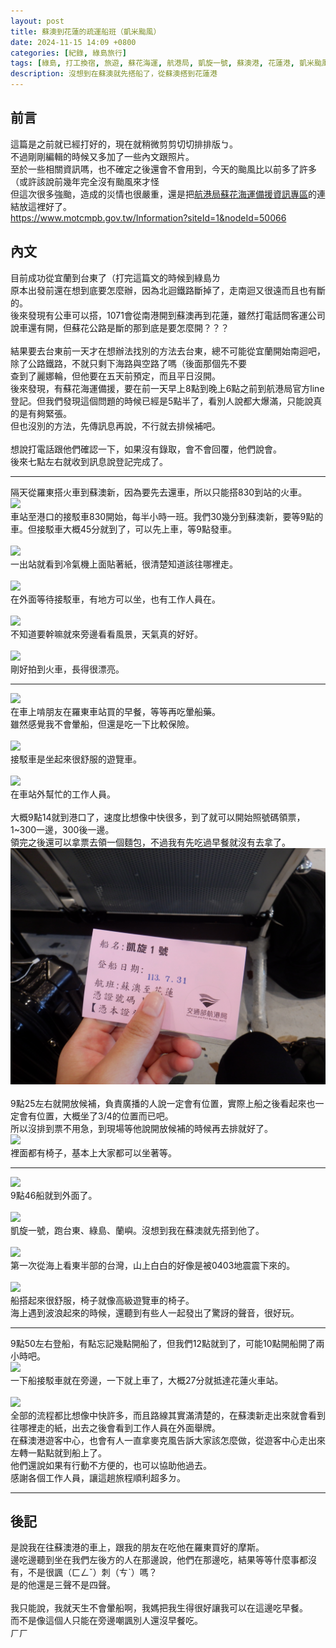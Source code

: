 ```yaml
---
layout: post
title: 蘇澳到花蓮的疏運船班（凱米颱風）
date: 2024-11-15 14:09 +0800
categories: [紀錄, 綠島旅行]
tags: [綠島, 打工換宿, 旅遊, 蘇花海運, 航港局, 凱旋一號, 蘇澳港, 花蓮港, 凱米颱風]
description: 沒想到在蘇澳就先搭船了，從蘇澳搭到花蓮港
---
```

## 前言
這篇是之前就已經打好的，現在就稍微剪剪切切排排版ㄅ。<br>
不過剛剛編輯的時候又多加了一些內文跟照片。<br>
至於一些相關資訊嗎，也不確定之後還會不會用到，今天的颱風比以前多了許多（或許該說前幾年完全沒有颱風來才怪<br>
但這次很多強颱，造成的災情也很嚴重，還是把[航港局蘇花海運備援資訊專區](https://www.motcmpb.gov.tw/Information?siteId=1&nodeId=50066)的連結放這裡好了。<br>
<https://www.motcmpb.gov.tw/Information?siteId=1&nodeId=50066>

## 內文
目前成功從宜蘭到台東了（打完這篇文的時候到綠島ㄌ<br>
原本出發前還在想到底要怎麼辦，因為北迴鐵路斷掉了，走南迴又很遠而且也有斷的。<br>
後來發現有公車可以搭，1071會從南港開到蘇澳再到花蓮，雖然打電話問客運公司說車還有開，但蘇花公路是斷的那到底是要怎麼開？？？<br>
<br>
結果要去台東前一天才在想辦法找別的方法去台東，總不可能從宜蘭開始南迴吧，除了公路鐵路，不就只剩下海路與空路了嗎（後面那個先不要<br>
查到了麗娜輪，但他要在五天前預定，而且平日沒開。<br>
後來發現，有蘇花海運備援，要在前一天早上8點到晚上6點之前到航港局官方line登記。但我們發現這個問題的時候已經是5點半了，看別人說都大爆滿，只能說真的是有夠緊張。<br>
但也沒別的方法，先傳訊息再說，不行就去排候補吧。<br>
<br>
想說打電話跟他們確認一下，如果沒有錄取，會不會回覆，他們說會。<br>
後來七點左右就收到訊息說登記完成了。

---

隔天從羅東搭火車到蘇澳新，因為要先去還車，所以只能搭830到站的火車。<br>
![](assets/img/image/蘇澳到花蓮的疏運船班-凱米颱風/DSCF1018.JPG)<br>
車站至港口的接駁車830開始，每半小時一班。我們30幾分到蘇澳新，要等9點的車。但接駁車大概45分就到了，可以先上車，等9點發車。<br>
<br>
![](assets/img/image/蘇澳到花蓮的疏運船班-凱米颱風/DSCF1019.JPG)<br>
一出站就看到冷氣機上面貼著紙，很清楚知道該往哪裡走。<br>
<br>
![](assets/img/image/蘇澳到花蓮的疏運船班-凱米颱風/DSCF1025.JPG)<br>
在外面等待接駁車，有地方可以坐，也有工作人員在。<br>
<br>
![](assets/img/image/蘇澳到花蓮的疏運船班-凱米颱風/DSCF1024.JPG)<br>
不知道要幹嘛就來旁邊看看風景，天氣真的好好。<br>
<br>
![](assets/img/image/蘇澳到花蓮的疏運船班-凱米颱風/DSCF1022.JPG)<br>
剛好拍到火車，長得很漂亮。

---

![](assets/img/image/蘇澳到花蓮的疏運船班-凱米颱風/DSCF1026.JPG)<br>
在車上啃朋友在羅東車站買的早餐，等等再吃暈船藥。<br>
雖然感覺我不會暈船，但還是吃一下比較保險。<br>
<br>
![](assets/img/image/蘇澳到花蓮的疏運船班-凱米颱風/DSCF1027.JPG)<br>
接駁車是坐起來很舒服的遊覽車。<br>
<br>
![](assets/img/image/蘇澳到花蓮的疏運船班-凱米颱風/DSCF1028.JPG)<br>
在車站外幫忙的工作人員。<br>
<br>
大概9點14就到港口了，速度比想像中快很多，到了就可以開始照號碼領票，1~300一邊，300後一邊。<br>
領完之後還可以拿票去領一個麵包，不過我有先吃過早餐就沒有去拿了。<br>
![](assets/img/image/蘇澳到花蓮的疏運船班-凱米颱風/DSCF1030.JPG)<br>
<br>
9點25左右就開放候補，負責廣播的人說一定會有位置，實際上船之後看起來也一定會有位置，大概坐了3/4的位置而已吧。<br>
所以沒排到票不用急，到現場等他說開放候補的時候再去排就好了。<br>
![](assets/img/image/蘇澳到花蓮的疏運船班-凱米颱風/DSCF1031.JPG)<br>
裡面都有椅子，基本上大家都可以坐著等。<br>

---

![](assets/img/image/蘇澳到花蓮的疏運船班-凱米颱風/DSCF1034.JPG)<br>
9點46船就到外面了。<br>
<br>
![](assets/img/image/蘇澳到花蓮的疏運船班-凱米颱風/DSCF1035.JPG)<br>
凱旋一號，跑台東、綠島、蘭嶼。沒想到我在蘇澳就先搭到他了。<br>
<br>
![](assets/img/image/蘇澳到花蓮的疏運船班-凱米颱風/DSCF1047.JPG)<br>
第一次從海上看東半部的台灣，山上白白的好像是被0403地震震下來的。<br>
<br>
![](assets/img/image/蘇澳到花蓮的疏運船班-凱米颱風/DSCF1048.JPG)<br>
船搭起來很舒服，椅子就像高級遊覽車的椅子。<br>
海上遇到波浪起來的時候，還聽到有些人一起發出了驚訝的聲音，很好玩。<br>

---

9點50左右登船，有點忘記幾點開船了，但我們12點就到了，可能10點開船開了兩小時吧。<br>
![](assets/img/image/蘇澳到花蓮的疏運船班-凱米颱風/DSCF1053.JPG)<br>
一下船接駁車就在旁邊，一下就上車了，大概27分就抵達花蓮火車站。<br>
<br>
![](assets/img/image/蘇澳到花蓮的疏運船班-凱米颱風/DSCF1056.JPG)<br>
全部的流程都比想像中快許多，而且路線其實滿清楚的，在蘇澳新走出來就會看到往哪裡走的紙，出去之後會看到工作人員在外面舉牌。<br>
在蘇澳港遊客中心，也會有人一直拿麥克風告訴大家該怎麼做，從遊客中心走出來左轉一點點就到船上了。<br>
他們還說如果有行動不方便的，也可以協助他過去。<br>
感謝各個工作人員，讓這趟旅程順利超多ㄉ。

---

## 後記
是說我在往蘇澳港的車上，跟我的朋友在吃他在羅東買好的摩斯。<br>
邊吃邊聽到坐在我們左後方的人在那邊說，他們在那邊吃，結果等等什麼事都沒有，不是很諷（ㄈㄥˇ）刺（ㄘˋ）嗎？<br>
是的他還是三聲不是四聲。<br>
<br>
我只能說，我就天生不會暈船啊，我媽把我生得很好讓我可以在這邊吃早餐。<br>
而不是像這個人只能在旁邊嘲諷別人還沒早餐吃。<br>
ㄏㄏ
